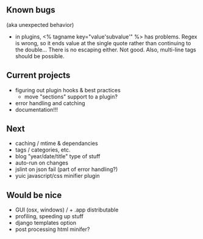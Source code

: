 ## Known bugs
(aka unexpected behavior)

- in plugins, <% tagname key="value'subvalue'" %>
  has problems. Regex is wrong, so it ends value at the single
  quote rather than continuing to the double... There is no
  escaping either.  Not good.  Also, multi-line tags should be
  possible.

## Current projects

- figuring out plugin hooks & best practices
  + move "sections" support to a plugin?
- error handling and catching
- documentation!!!

## Next

- caching / mtime & dependancies
- tags / categories, etc.
- blog "year/date/title" type of stuff
- auto-run on changes
- jslint on json fail (part of error handling?)
- yuic javascript/css minifier plugin

## Would be nice

- GUI (osx, windows) / + .app distributable
- profiling, speeding up stuff
- django templates option
- post processing html minifer?
